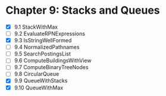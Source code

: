 # Chapter 9: Stacks and Queues

- [X] 9.1 StackWithMax
- [ ] 9.2 EvaluateRPNExpressions
- [X] 9.3 IsStringWellFormed
- [ ] 9.4 NormalizedPathnames
- [ ] 9.5 SearchPostingsList
- [ ] 9.6 ComputeBuildingsWithView
- [ ] 9.7 ComputeBinaryTreeNodes
- [ ] 9.8 CircularQueue
- [X] 9.9 QueueWithStacks
- [X] 9.10 QueueWithMax